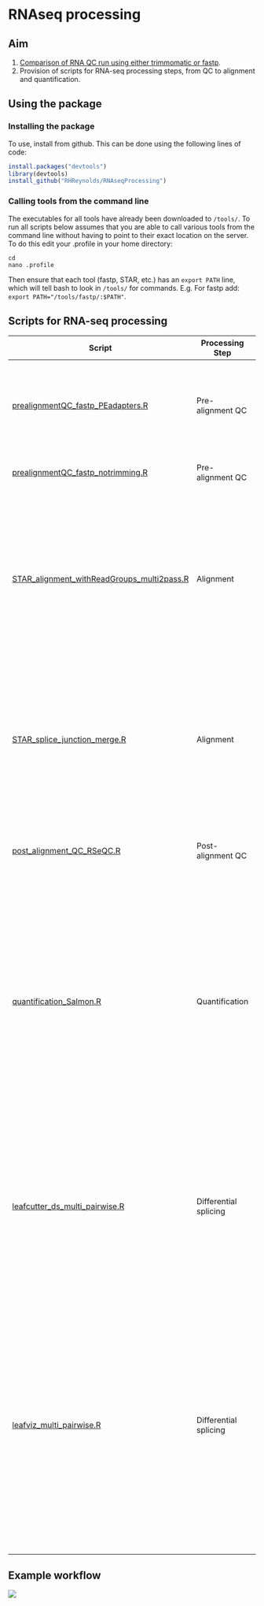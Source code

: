 # RNAseq processing

## Aim
1. [Comparison of RNA QC run using either trimmomatic or fastp](comparison_trimmomatic_fastp/Comparison.md).
2. Provision of scripts for RNA-seq processing steps, from QC to alignment and quantification.

## Using the package

### Installing the package
To use, install from github. This can be done using the following lines of code:

``` r
install.packages("devtools")
library(devtools)
install_github("RHReynolds/RNAseqProcessing")
```

### Calling tools from the command line
The executables for all tools have already been downloaded to `/tools/`. To run all scripts below assumes that you are able to call various tools from the command line without having to point to their exact location on the server. To do this edit your .profile in your home directory:

```{bash, echo = T, eval = F}
cd 
nano .profile
```

Then ensure that each tool (fastp, STAR, etc.) has an `export PATH` line, which will tell bash to look in `/tools/` for commands. E.g. For fastp add: `export PATH="/tools/fastp/:$PATH"`. 

## Scripts for RNA-seq processing

 Script | Processing Step | Description | Author(s)
 ------ | --------------- | ----------- | ---------
 [prealignmentQC_fastp_PEadapters.R](QC/prealignmentQC_fastp_PEadapters.R) | Pre-alignment QC | This will perform fastp trimming, with adapter sequence auto-detection for PE data enabled, followed by fastQC and MultiQC. If you wish to specify adapters, this flag needs to be enabled. Script not yet produced. | DZ, KD & RHR
 [prealignmentQC_fastp_notrimming.R](QC/prealignmentQC_fastp_notrimming.R) | Pre-alignment QC | This will run fastp, but with trimming disabled, followed by fastQC and MultiQC. | DZ, KD & RHR
 [STAR_alignment_withReadGroups_multi2pass.R](alignment/STAR_alignment_withReadGroups_1pass.R) | Alignment | Performs STAR alignment, with the option of adding read groups if needed (this is important if you're planning to use you bams for later de-duplication with UMIs). By default, this script will perform 1st pass mapping. If users wish to use it for 2nd pass mapping, together with a file of filtered junctions, call the `--sj_file` flag. For details of alignment process, read the [alignment workflow](alignment/alignment.md). | DZ & RHR
  [STAR_splice_junction_merge.R](alignment/STAR_splice_junction_merge.R) | Alignment | Performs merging of SJ.out.tab files from 1st pass mapping, removes duplicated splice junctions (as determined by genomic location) and outputs one SJ.out.tab file with the genomic coordinates. Also has optional flag for filtering junctions by the number of samples they are present in. For details of alignment process, read the [alignment workflow](alignment/alignment.md). | RHR 
 [post_alignment_QC_RSeQC.R](QC/post_alignment_QC_RSeQC.R) | Post-alignment QC | Performs (i) sorting and indexing of .bam files using samtools and (ii) runs post-alignment QC, using RSeQC. For details, read the [alignment workflow](alignment/alignment.md). | DZ, KD & RHR
 [quantification_Salmon.R](quantification/quantification_Salmon.R) | Quantification | Performs mapping-based quantification of transcripts and genes (the latter is only if a transcript-to-gene map is provided). This script can be used following trimming, as it does not require aligned files. Instead, Salmon will perform quasi-mapping prior to quantification. The benefit of using Salmon for quantification is its speed and ability to correct for sequence-specific biases, GC-biases and positional biases. This script is adapted for paired-end reads. For more details, read the [quantification workflow](quantification/quantification.md). | RHR
  [leafcutter_ds_multi_pairwise.R](analysis/leafcutter_ds_multi_pairwise.R) | Differential splicing | Leafcutter's command line tool for differential splicing currently only permits pairwise comparisons. If a grouping variable contains more than two groups, multipe pairwise comparisons can be performed using this script, which still calls the original Leafcutter command, with the addition of looping across each of the pairwise comparisons performed. For more details, read the [leafcutter workflow](analysis/leafcutter.md). | RHR
  [leafviz_multi_pairwise.R](leafviz_multi_pairwise.R) | Differential splicing | To visualise results of Leafcutter's differential splicing, Leafviz can be used. This requires that the results of the differential splicing have been formatted for use. LeafCutter provides a script, `prepare_results.R`, which performs this formatting, albeit for only one pairwise comparison. To format the results of multiple pairwise comparisons requires looping across the various pairwise comparisons and running the `prepare_results.R` for each individual pairwise comparison. This is what the `leafviz_multi_pairwise.R` script does.  For more details, read the [leafcutter workflow](analysis/leafcutter.md). | RHR

## Example workflow
![](https://www.lucidchart.com/publicSegments/view/1973e61f-9de3-43eb-9261-d325df8e174c/image.png)
